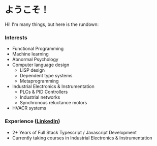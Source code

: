 # ようこそ！

Hi! I'm many things, but here is the rundown:

### Interests
- Functional Programming
- Machine learning
- Abnormal Psychology
- Computer language design
  * LISP design
  * Dependent type systems
  * Metaprogramming
- Industrial Electronics & Instrumentation
  * PLCs & PID Controllers
  * Industrial networks
  * Synchronous reluctance motors
- HVACR systems

### Experience ([LinkedIn](https://www.linkedin.com/in/kaden-thomas-6027a1103/))
- 2+ Years of Full Stack Typescript / Javascript Development
- Currently taking courses in Industrial Electronics & Instrumentation


